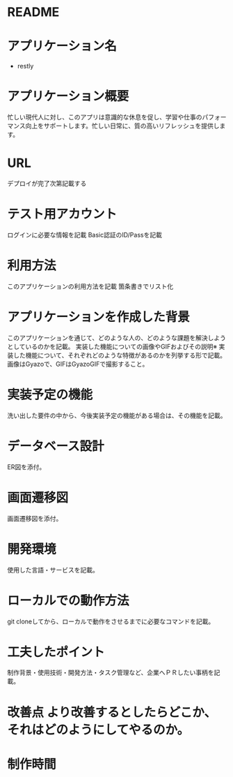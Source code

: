 # README

# アプリケーション名	
* restly


# アプリケーション概要	
忙しい現代人に対し、このアプリは意識的な休息を促し、学習や仕事のパフォーマンス向上をサポートします。忙しい日常に、質の高いリフレッシュを提供します。

# URL	
デプロイが完了次第記載する

# テスト用アカウント	
ログインに必要な情報を記載
Basic認証のID/Passを記載

# 利用方法	
このアプリケーションの利用方法を記載
箇条書きでリスト化

# アプリケーションを作成した背景	
このアプリケーションを通じて、どのような人の、どのような課題を解決しようとしているのかを記載。
実装した機能についての画像やGIFおよびその説明※	実装した機能について、それぞれどのような特徴があるのかを列挙する形で記載。画像はGyazoで、GIFはGyazoGIFで撮影すること。

# 実装予定の機能	
洗い出した要件の中から、今後実装予定の機能がある場合は、その機能を記載。

# データベース設計	
ER図を添付。

# 画面遷移図	
画面遷移図を添付。

# 開発環境	
使用した言語・サービスを記載。

# ローカルでの動作方法	
git cloneしてから、ローカルで動作をさせるまでに必要なコマンドを記載。

# 工夫したポイント	
制作背景・使用技術・開発方法・タスク管理など、企業へＰＲしたい事柄を記載。

# 改善点	より改善するとしたらどこか、それはどのようにしてやるのか。

# 制作時間